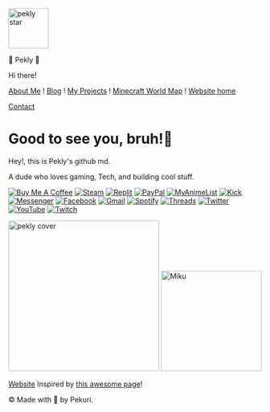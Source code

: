 <img src="https://pekly.neocities.org/profileimage.jpg" alt="pekly star" width="80"/>

🌟 Pekly 🌟

Hi there!

[About Me](https://pekly.neocities.org/about-me) ! [Blog](https://pekly.neocities.org/blog) ! [My Projects](https://pekly.neocities.org/projects) ! [Minecraft World Map](https://pekly.neocities.org/world-map) ! [Website home](https://pekly.neocities.org)

[Contact](mailto:oodhuu57@gmail.com)

Good to see you, bruh!🧱
========================

Hey!, this is Pekly's github md.

A dude who loves gaming, Tech, and building cool stuff.

[![Buy Me A Coffee](https://img.shields.io/badge/Buy%20Me%20a%20Coffee-ffdd00?&logo=buy-me-a-coffee&logoColor=black)](https://buymeacoffee.com/pekly) [![Steam](https://img.shields.io/badge/Steam-%23000000.svg?logo=steam&logoColor=white)](https://steamcommunity.com/id/peklyxd/) [![Replit](https://img.shields.io/badge/Replit-F26207?logo=replit&logoColor=fff)](https://replit.com/@pekly) [![PayPal](https://img.shields.io/badge/PayPal-003087?logo=paypal&logoColor=fff)](https://paypal.me/pekly) [![MyAnimeList](https://img.shields.io/badge/MyAnimeList-2E51A2?logo=myanimelist&logoColor=fff)](https://myanimelist.net/profile/pekly) [![Kick](https://img.shields.io/badge/Kick-53FC19?logo=kick&logoColor=000)](https://kick.com/pekly) [![Messenger](https://img.shields.io/badge/Messenger-00B2FF?logo=messenger&logoColor=white)](https://m.me/pekurii) [![Facebook](https://img.shields.io/badge/Facebook-%231877F2.svg?logo=Facebook&logoColor=white)](https://fb.me/peklyis) [![Gmail](https://img.shields.io/badge/Gmail-D14836?logo=gmail&logoColor=white)](mailto:oodhuu57@gmail.com) [![Spotify](https://img.shields.io/badge/Spotify-1ED760?logo=spotify&logoColor=white)](https://open.spotify.com/user/31znb6uthgi4lmbmrdmshhticawy) [![Threads](https://img.shields.io/badge/Threads-000000?logo=Threads&logoColor=white)](https://www.threads.net/@peklyis) [![Twitter](https://img.shields.io/badge/Twitter-%23000000.svg?logo=X&logoColor=white)](https://x.com/pekurri) [![YouTube](https://img.shields.io/badge/YouTube-%23FF0000.svg?logo=YouTube&logoColor=white)](https://www.youtube.com/@pekurri) [![Twitch](https://img.shields.io/badge/Twitch-%239146FF.svg?logo=Twitch&logoColor=white)](https://www.twitch.tv/peklyxd)


<img src="https://pekly.neocities.org/myserver.jpg" alt="pekly cover" width="300"/>


<img src="https://0oxo0.neocities.org/mmd.gif" alt="Miku" width="200"/>

[Website](https://pekly.neocities.org) Inspired by [this awesome page](https://0oxo0.neocities.org)!

© Made with 💙 by Pekuri.
